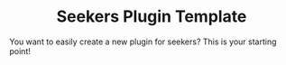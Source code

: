 <h1 align="center">Seekers Plugin Template</h1>

You want to easily create a new plugin for seekers? This is your starting point!